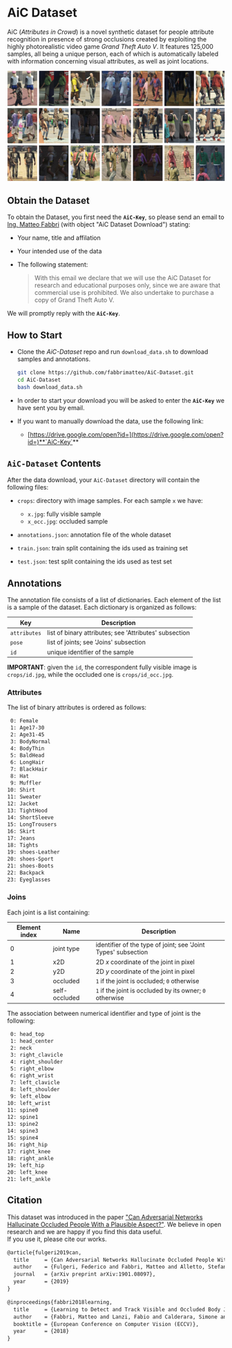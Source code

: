 # AiC Dataset

AiC (_Attributes in Crowd_) is a novel synthetic dataset for people attribute recognition in presence of strong occlusions created by exploiting the highly photorealistic video game *Grand Theft Auto V*. 
It features 125,000 samples, all being a unique person, each of which is automatically labeled with information concerning visual attributes, as well as joint locations.

![banner](https://github.com/fabbrimatteo/AiC-Dataset/blob/master/aic_banner.jpg)


## Obtain the Dataset

To obtain the Dataset, you first need the **`AiC-Key`**, so please send an email to [Ing. Matteo Fabbri](http://imagelab.ing.unimore.it/imagelab/person.asp?idpersona=99) (with object "AiC Dataset Download") stating:

- Your name, title and affilation

- Your intended use of the data

- The following statement:
    > With this email we declare that we will use the AiC Dataset for research and educational purposes only, since we are aware that commercial use is prohibited. We also undertake to purchase a copy of Grand Theft Auto V.

We will promptly reply with the **`AiC-Key`**.

## How to Start

- Clone the _AiC-Dataset_ repo and run `download_data.sh` to download samples and annotations.
  ```bash
  git clone https://github.com/fabbrimatteo/AiC-Dataset.git
  cd AiC-Dataset
  bash download_data.sh
  ```

- In order to start your download you will be asked to enter the **`AiC-Key`** we have sent you by email.

- If you want to manually download the data, use the following link:

  - [https://drive.google.com/open?id=](https://drive.google.com/open?id=)**`AiC-Key`**

## `AiC-Dataset` Contents

After the data download, your `AiC-Dataset` directory will contain the following files:

- `crops`: directory with image samples. For each sample `x` we have:

    - `x.jpg`: fully visible sample
	- `x_occ.jpg`: occluded sample

- `annotations.json`: annotation file of the whole dataset

- `train.json`: train split containing the ids used as training set

- `test.json`: test split containing the ids used as test set


## Annotations 


The annotation file consists of a list of dictionaries. Each element of the list is a sample of the dataset. Each dictionary is organized as follows:

| Key          | Description                                                 |
| ------------ | ----------------------------------------------------------- |
| `attributes` | list of binary attributes; see 'Attributes' subsection      |
| `pose`       | list of joints; see 'Joins' subsection                      |
| `id`         | unique identifier of the sample                             |


**IMPORTANT**: given the `id`, the correspondent fully visible image is `crops/id.jpg`, while the occluded one is `crops/id_occ.jpg`.


### Attributes

The list of binary attributes is ordered as follows:

```
 0: Female
 1: Age17-30
 2: Age31-45
 3: BodyNormal
 4: BodyThin
 5: BaldHead
 6: LongHair
 7: BlackHair
 8: Hat
 9: Muffler
10: Shirt
11: Sweater
12: Jacket
13: TightHood
14: ShortSleeve
15: LongTrousers
16: Skirt
17: Jeans
18: Tights
19: shoes-Leather
20: shoes-Sport
21: shoes-Boots
22: Backpack
23: Eyeglasses
```

### Joins

Each joint is a list containing:

| Element index     | Name          | Description                                                         |
| ----------------- | ------------- | ------------------------------------------------------------------- |
| 0                 | joint type    | identifier of the type of joint; see 'Joint Types' subsection       |
| 1                 | x2D           | 2D _x_ coordinate of the joint in pixel                             |
| 2                 | y2D           | 2D _y_ coordinate of the joint in pixel                             |
| 3                 | occluded      | `1` if the joint is occluded; `0` otherwise                         |
| 4                 | self-occluded | `1` if the joint is occluded by its owner; `0` otherwise            |

The association between numerical identifier and type of joint is the following:

```
 0: head_top
 1: head_center
 2: neck
 3: right_clavicle
 4: right_shoulder
 5: right_elbow
 6: right_wrist
 7: left_clavicle
 8: left_shoulder
 9: left_elbow
10: left_wrist
11: spine0
12: spine1
13: spine2
14: spine3
15: spine4
16: right_hip
17: right_knee
18: right_ankle
19: left_hip
20: left_knee
21: left_ankle
```


## Citation

This dataset was introduced in the paper ["Can Adversarial Networks Hallucinate Occluded People With a Plausible Aspect?"](https://arxiv.org/abs/1901.08097).
We believe in open research and we are happy if you find this data useful.   
If you use it, please cite our works.

```latex
@article{fulgeri2019can,
  title     = {Can Adversarial Networks Hallucinate Occluded People With a Plausible Aspect?},
  author    = {Fulgeri, Federico and Fabbri, Matteo and Alletto, Stefano and Calderara, Simone and Cucchiara, Rita},
  journal   = {arXiv preprint arXiv:1901.08097},
  year      = {2019}
}
```

```latex
@inproceedings{fabbri2018learning,
  title     = {Learning to Detect and Track Visible and Occluded Body Joints in a Virtual World},
  author    = {Fabbri, Matteo and Lanzi, Fabio and Calderara, Simone and Palazzi, Andrea and Vezzani, Roberto and Cucchiara, Rita},
  booktitle = {European Conference on Computer Vision (ECCV)},
  year      = {2018}
}
```
